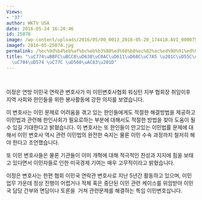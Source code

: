 ```yaml
---
Views:
- '37'
author: WKTV USA
date: 2016-05-24 16:28:46
id: 25078
image: /wp-content/uploads/2016/05/00_0013_2016-05-20_174418.AVI_000075333.jpg
imagef: 2016-05-25078.jpg
permalink: /%ec%9d%b4%eb%af%bc%eb%b3%80%ed%98%b8%ec%82%ac%ed%98%91%ed%9a%8c%ec%9e%a5-%ed%95%9c%ec%9d%b8%ec%82%ac%ed%9a%8c%ec%9c%84%ed%95%b4-%ec%9d%bc-%ed%95%a0%ea%b2%83/
title: "\uC774\uBBFC\uBCC0\uD638\uC0AC\uD611\uD68C\uC7A5 \u201C\uD55C\uC778\uC0AC\uD68C\
  \uC704\uD574 \uC77C \uD560\uAC83\u201D"
---
```


&nbsp;

이정은 연방 이민국 연락관 변호사가 미 이민변호사협회 워싱턴 지부 협회장 취임이후 지역 사회와 한인들을 위한 봉사활동에 강한 의지를 보였습니다.

이 변호사는 이민 문제로 어려움을 겪고 있는 한인들에게도 적절한 해결방법을 제공하고 이민법과 관련해 한인사회가 필요로하는 부분에 대해서도 적절한 방법을 찾아 도움이 될 수 있길 기대한다고 밝혔습니다. 이 변호사는 또 한인들이 안고있는 이민법률 문제에 대해서 이민 변호사 역시 관련 이민법의 완전한 숙지는 물론 이민 수속 과정까지 철저히 해야 한다고 조언했습니다.

또 이민 변호사들은 물론 기관들이 이미 개혁에 대해 적극적인 찬성과 지지에 힘을 보태고 있다면서 이민자들로 인한 미국경제 기여는 매우 고무적이라고 밝혔습니다.

이정은 변호사는 한편 협회 이민국 연락관 변호사로 지난 5년간 활동하고 있으며, 이민 업무 가운데 정상 진행이 어렵거나 적체 혹은 중단된 이민 관련 케이스를 위암받아 이민국 담당 간부와 면담이나 토론을  거쳐 관련문제를 해결하는 특임 이민변호삽니다.

&nbsp;

&nbsp;